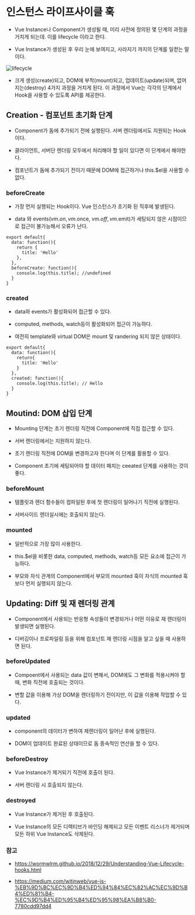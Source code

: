 # 인스턴스 라이프사이클 훅

- Vue Instance나 Component가 생성될 때, 미리 사전에 정의된 몇 단계의 과정을 거치게 되는데. 이를 lifecycle 이라고 한다. 

- Vue Instance가 생성된 후 우리 눈에 보여지고, 사라지기 까지의 단계를 일컫는 말이다.

![lifecycle](../image/lifecycle.png)

- 크게 생성(create)되고, DOM에 부착(mount)되고, 업데이트(update)되며, 없어지는(destroy) 4가지 과정을 거치게 된다. 이 과정에서 Vue는 각각의 단계에서 Hook을 사용할 수 있도록 API를 제공한다.

## Creation - 컴포넌트 초기화 단계

- Component가 돔에 추가되기 전에 실행된다. 서버 렌더링에서도 지원되는 Hook이다.

- 클라이언트, 서버단 렌더링 모두에서 처리해야 할 일이 있다면 이 단계에서 해야한다.

- 컴포넌트가 돔에 추가되기 전이기 때문에 DOM에 접근하거나 this.$el을 사용할 수 없다.

### beforeCreate

- 가장 먼저 실행되는 Hook이다. Vue 인스턴스가 초기화 된 직후에 발생된다.

- data 와 events(vm.$on, vm.$once, vm.$off, vm.$emit)가 세팅되지 않은 시점이므로 접근이 불가능해서 오류가 난다.

```
export default{
  data: function(){
    return {
      title: 'Hello'
    },
  },
  beforeCreate: function(){
    console.log(this.title); //undefined
  }
}
```

### created

- data와 events가 활성화되어 접근할 수 있다. 

- computed, methods, watch등이 활성화되어 접근이 가능하다.

- 여전히 template와 virtual DOM은 mount 및 randering 되지 않은 상태이다.

```
export default{
  data: function(){
    return{
      title: 'Hello'
    }
  },
  created: function(){
    console.log(this.title); // Hello
  }
}
```

## Moutind: DOM 삽입 단계

- Mounting 단계는 초기 렌더링 직전에 Component에 직접 접근할 수 있다.

- 서버 렌더링에서는 지원하지 않는다.

- 초기 렌더링 직전에 DOM을 변경하고자 한다며 이 단계를 활용할 수 있다. 

- Component 초기에 세팅되어야 할 데이터 패치는 ceeated 단계를 사용하는 것이 좋다.

### beforeMount

- 템플릿과 렌더 함수들이 컴파일된 후에 첫 렌더링이 일어나기 직전에 실행된다.

- 서버사이드 렌더실시에는 호출되지 않는다.

### mounted

- 일반적으로 가장 많이 사용한다.

- this.$el을 비롯한 data, computed, methods, watch등 모든 요소에 접근이 가능하다.

- 부모와 자식 관계의 Component에서 부모의 mounted 훅이 자식의 mounted 훅보다 먼저 실행되지 않는다.

## Updating: Diff 및 재 렌더링 관계

- Component에서 사용되는 반응형 속성들이 변경되거나 어떤 이유로 재 렌더링이 발생되면 실행된다.

- 디버깅이나 프로파일링 등을 위해 컴포넌트 재 렌더링 시점을 알고 싶을 때 사용하면 된다. 

### beforeUpdated

- Compoent에서 사용되는 data 값이 변해서, DOM에도 그 변화를 적용시켜야 할 때, 변화 직전에 호출되는 것이다.

- 변할 값을 이용해 가상 DOM을 렌더링하기 전이지만, 이 값을 이용해 작업할 수 있다.

### updated

- component의 데이터가 변하여 제렌더링이 일어난 후에 실행된다. 

- DOM이 업데이트 완료된 상태이므로 돔 종속적인 연산을 할 수 있다.

### beforeDestroy

- Vue Instance가 제거되기 직전에 호출이 된다.

- 서버 렌더링 시 호출되지 않는다.

### destroyed

- Vue Instance가 제거된 후 호출된다.

- Vue Instance의 모든 디렉티브가 바인딩 해제되고 모든 이벤트 리스너가 제거되며 모든 하위 Vue Instance도 삭제된다.


### 참고

- https://wormwlrm.github.io/2018/12/29/Understanding-Vue-Lifecycle-hooks.html

- https://medium.com/witinweb/vue-js-%EB%9D%BC%EC%9D%B4%ED%94%84%EC%82%AC%EC%9D%B4%ED%81%B4-%EC%9D%B4%ED%95%B4%ED%95%98%EA%B8%B0-7780cdd97dd4